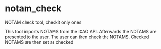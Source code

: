 # notam_check
NOTAM check tool, checkit only ones

This tool imports NOTAMS from the ICAO API. Afterwards the NOTAMS are presented to the user. The user can then check the NOTAMS.
Checked NOTAMS are then set as checked
